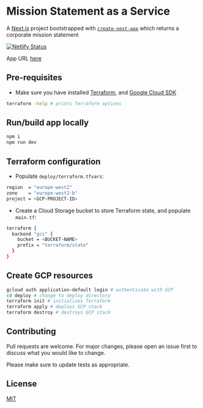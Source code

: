# Mission Statement as a Service

A [Next.js](https://nextjs.org/) project bootstrapped with [`create-next-app`](https://github.com/vercel/next.js/tree/canary/packages/create-next-app) which returns a corporate mission statement

[![Netlify Status](https://api.netlify.com/api/v1/badges/12fd9600-a393-464e-a0aa-2e96fb4ba0cd/deploy-status)](https://app.netlify.com/sites/sharp-austin-24d41c/deploys)

App URL [here](https://sharp-austin-24d41c.netlify.app/)

## Pre-requisites

- Make sure you have installed [Terraform](https://learn.hashicorp.com/tutorials/terraform/install-cli), and [Google Cloud SDK](https://cloud.google.com/sdk/docs/install)

```bash
terraform -help # prints Terraform options
```

## Run/build app locally

```bash
npm i
npm run dev
```

## Terraform configuration

- Populate `deploy/terraform.tfvars`:

```bash
region  = "europe-west2"
zone    = "europe-west2-b"
project = <GCP-PROJECT-ID>
```

- Create a Cloud Storage bucket to store Terraform state, and populate `main.tf`:

```bash
terraform {
  backend "gcs" {
    bucket = <BUCKET-NAME>
    prefix = "terraform/state"
  }
}
```

## Create GCP resources

```bash
gcloud auth application-default login # authenticate with GCP
cd deploy # change to deploy directory
terraform init # initialises Terraform
terraform apply # deploys GCP stack
terraform destroy # destroys GCP stack
```

## Contributing

Pull requests are welcome. For major changes, please open an issue first to discuss what you would like to change.

Please make sure to update tests as appropriate.

## License

[MIT](https://choosealicense.com/licenses/mit/)
